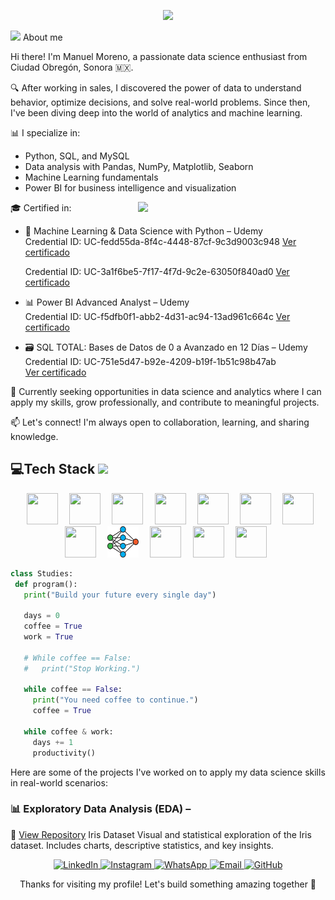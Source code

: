 </h3>
<p align="center">
  <a href="https://github.com/CodeWhiteWeb/CodeWhiteWeb"><img src="https://readme-typing-svg.herokuapp.com?color=%2336BCF7&center=true&vCenter=true&lines=Hi+%2C+welcome+to+my+Github;I+am+Manuel+Moreno;Data+science;%3C3"></a>
</p>
<!--About me icono-->
<picture><img src = "https://github.com/7oSkaaa/7oSkaaa/blob/main/Images/about_me.gif?raw=true" width = 50px></picture> About me

<!--Start Intro-->               
<p align="left">Hi there! I'm Manuel Moreno, a passionate data science enthusiast from Ciudad Obregón, Sonora 🇲🇽. </p>

🔍 After working in sales, I discovered the power of data to understand behavior, optimize decisions, and solve real-world problems. Since then, I've been diving deep into the world of analytics and machine learning.

📊 I specialize in:
- Python, SQL, and MySQL
- Data analysis with Pandas, NumPy, Matplotlib, Seaborn
- Machine Learning fundamentals
- Power BI for business intelligence and visualization
  <!--GIF-->
<div>
  <img align="right" src="https://media3.giphy.com/media/v1.Y2lkPTc5MGI3NjExbHAxOHJtZXIzemI3ZmRxYWh0NWo4dm42bXltdzZoOXFpZXp6azlrOSZlcD12MV9pbnRlcm5hbF9naWZfYnlfaWQmY3Q9Zw/3oKIPEqDGUULpEU0aQ/giphy.gif" width="300" />
</div>

🎓 Certified in:
- 🧠 Machine Learning & Data Science with Python – Udemy  
  Credential ID: UC-fedd55da-8f4c-4448-87cf-9c3d9003c948 
  [Ver certificado](https://www.udemy.com/certificate/UC-fedd55da-8f4c-4448-87cf-9c3d9003c948/)
  
  Credential ID: UC-3a1f6be5-7f17-4f7d-9c2e-63050f840ad0
  [Ver certificado](https://www.udemy.com/certificate/UC-3a1f6be5-7f17-4f7d-9c2e-63050f840ad0/)

- 📊 Power BI Advanced Analyst – Udemy  
  Credential ID: UC-f5dfb0f1-abb2-4d31-ac94-13ad961c664c 
  [Ver certificado](https://www.udemy.com/certificate/UC-f5dfb0f1-abb2-4d31-ac94-13ad961c664c/)

- 🗃️ SQL TOTAL: Bases de Datos de 0 a Avanzado en 12 Días – Udemy  
  Credential ID: UC-751e5d47-b92e-4209-b19f-1b51c98b47ab  
  [Ver certificado](https://www.udemy.com/certificate/UC-751e5d47-b92e-4209-b19f-1b51c98b47ab/)


🚀 Currently seeking opportunities in data science and analytics where I can apply my skills, grow professionally, and contribute to meaningful projects.

📫 Let's connect! I'm always open to collaboration, learning, and sharing knowledge.

  </p>
<!--End Intro-->


## 💻Tech Stack <img src = "https://media2.giphy.com/media/QssGEmpkyEOhBCb7e1/giphy.gif?cid=ecf05e47a0n3gi1bfqntqmob8g9aid1oyj2wr3ds3mg700bl&rid=giphy.gif" width = 40px> 

<p align="center">
  <code> <img height="50" src="https://cdn.jsdelivr.net/gh/devicons/devicon@latest/icons/python/python-original.svg" width="50" height="50"> </code>
  <code> <img height="50" src="https://cdn.jsdelivr.net/gh/devicons/devicon@latest/icons/azuresqldatabase/azuresqldatabase-original.svg" width="50" height="50"> </code>
  <code> <img height="50" src="https://cdn.jsdelivr.net/gh/devicons/devicon@latest/icons/mysql/mysql-original-wordmark.svg" width="50" height="50"> </code>
  <code> <img height="50" src="https://cdn.jsdelivr.net/gh/devicons/devicon@latest/icons/pandas/pandas-original.svg" width="50" height="50"> </code>
  <code> <img height="50" src="https://cdn.jsdelivr.net/gh/devicons/devicon@latest/icons/numpy/numpy-original.svg" width="50" height="50"> </code>
  <code> <img height="50" src="https://cdn.jsdelivr.net/gh/devicons/devicon@latest/icons/matplotlib/matplotlib-original.svg"  width="50" height="50"> </code>
  <code> <img height="50" src="https://cdn.jsdelivr.net/gh/devicons/devicon@latest/icons/scikitlearn/scikitlearn-original.svg" width="50" height="50"> </code>
  <code> <img height="50" src="https://github.com/gilbarbara/logos/raw/main/logos/seaborn-icon.svg" width="50" height="50"> </code>
  <code> <img height="50" src="https://github.com/tovacinni/cv-gfx-ml-icons/raw/main/neuralnetwork.svg" width="50" height="50"> </code>
  <code> <img height="50" src="https://cdn.jsdelivr.net/gh/devicons/devicon@latest/icons/jupyter/jupyter-original-wordmark.svg" width="50" height="50"> </code>
  <code> <img height="50" src="https://img.icons8.com/color/48/power-bi.png" width="50" height="50"> </code>
  <code> <img height="50" src="https://cdn.jsdelivr.net/gh/devicons/devicon@latest/icons/tensorflow/tensorflow-original.svg" width="50" height="50"> </code>
 </p>

 
 ```python
class Studies:
  def program():
    print("Build your future every single day")
    
    days = 0
    coffee = True
    work = True
    
    # While coffee == False:
    #   print("Stop Working.")
    
    while coffee == False:
      print("You need coffee to continue.")
      coffee = True
      
    while coffee & work:
      days += 1
      productivity()
```

Here are some of the projects I've worked on to apply my data science skills in real-world scenarios:

### 📊 Exploratory Data Analysis (EDA) – 
🔗 [View Repository](https://github.com/Many59/-Data-Science-Portfolio-./tree/0a50c7a3056435799dc45afad8aca0f736e46d7d/Analisis%20Exploratorio%20de%20Datos%20(EDA)%20iris) 
Iris Dataset Visual and statistical exploration of the Iris dataset. Includes charts, descriptive statistics, and key insights.

<p align="center">
  <a href="https://www.linkedin.com/in/manuel-moreno-7475a4370/" target="_blank">
    <img src="https://img.icons8.com/color/48/linkedin.png" alt="LinkedIn" width="40" height="40"/>
  </a>
  <a href="https://www.instagram.com/manuelmg59/" target="_blank">
    <img src="https://img.icons8.com/color/48/instagram-new.png" alt="Instagram" width="40" height="40"/>
  </a>
  <a href="https://wa.me/521644XXXXXXX" target="_blank">
    <img src="https://img.icons8.com/color/48/whatsapp.png" alt="WhatsApp" width="40" height="40"/>
  </a>
  <a href="mailto:moreno.gdev@gmail.com" target="_blank">
    <img src="https://img.icons8.com/color/48/gmail-new.png" alt="Email" width="40" height="40"/>
  </a>
  <a href="https://github.com/Many59" target="_blank">
    <img src="https://img.icons8.com/ios-glyphs/48/github.png" alt="GitHub" width="40" height="40"/>
  </a>
</p>
<p align="center">
Thanks for visiting my profile! Let's build something amazing together 🚀



